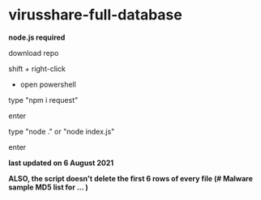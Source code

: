 # virusshare-full-database

**node.js required**

download repo

shift + right-click

 - open powershell

type "npm i request"

enter

type "node ." or "node index.js"

enter

**last updated on 6 August 2021**

**ALSO, the script doesn't delete the first 6 rows of every file (# Malware sample MD5 list for ... )**
